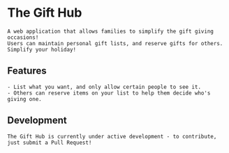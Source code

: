 # The Gift Hub
	A web application that allows families to simplify the gift giving occasions!
	Users can maintain personal gift lists, and reserve gifts for others. Simplify your holiday!

## Features
	- List what you want, and only allow certain people to see it.
	- Others can reserve items on your list to help them decide who's giving one.

## Development
	The Gift Hub is currently under active development - to contribute, just submit a Pull Request!